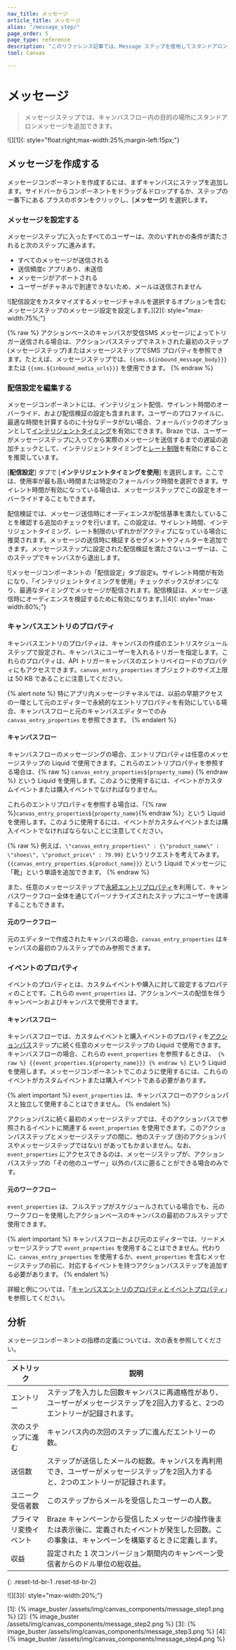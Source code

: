```yaml
---
nav_title: メッセージ 
article_title: メッセージ 
alias: "/message_step/"
page_order: 5
page_type: reference
description: "このリファレンス記事では、Message ステップを使用してスタンドアロンメッセージを作成する方法について説明します。"
tool: Canvas

---
```


# メッセージ 

> メッセージステップでは、キャンバスフロー内の目的の場所にスタンドアロンメッセージを追加できます。

![][1]{: style="float:right;max-width:25%;margin-left:15px;"}

## メッセージを作成する

メッセージコンポーネントを作成するには、まずキャンバスにステップを追加します。サイドバーからコンポーネントをドラッグ＆ドロップするか、ステップの一番下にある <i class="fas fa-plus-circle"></i> プラスのボタンをクリックし、\[**メッセージ**] を選択します。 

### メッセージを設定する

メッセージステップに入ったすべてのユーザーは、次のいずれかの条件が満たされると次のステップに進みます。
- すべてのメッセージが送信される
- 送信頻度c アプリあり、未送信
- メッセージがアボートされる
- ユーザーがチャネルで到達できないため、メールは送信されません

![配信設定をカスタマイズするメッセージチャネルを選択するオプションを含むメッセージステップのメッセージ設定を設定します。][2]{: style="max-width:75%;"}

{% raw %}
アクションベースのキャンバスが受信SMS メッセージによってトリガー送信される場合は、アクションパスステップでネストされた最初のステップ(メッセージステップ)またはメッセージステップでSMS プロパティを参照できます。たとえば、メッセージステップでは、`{{sms.${inbound_message_body}}}` または `{{sms.${inbound_media_urls}}}` を使用できます。
{% endraw %}

### 配信設定を編集する

メッセージコンポーネントには、インテリジェント配信、サイレント時間のオーバーライド、および配信検証の設定も含まれます。ユーザーのプロファイルに、最適な時間を計算するのに十分なデータがない場合、フォールバックのオプションとして[インテリジェントタイミング]({{site.baseurl}}/user_guide/brazeai/intelligence/intelligent_timing/)を有効にできます。Braze では、ユーザーがメッセージステップに入ってから実際のメッセージを送信するまでの遅延の追加チェックとして、インテリジェントタイミングと[レート制限]({{site.baseurl}}/user_guide/engagement_tools/campaigns/building_campaigns/rate-limiting/#rate-limiting-and-frequency-capping/)を有効にすることを推奨しています。

\[**配信設定**] タブで \[**インテリジェントタイミングを使用**] を選択します。ここでは、使用率が最も高い時間または特定のフォールバック時間を選択できます。サイレント時間が有効になっている場合は、メッセージステップでこの設定をオーバーライドすることもできます。

配信検証では、メッセージ送信時にオーディエンスが配信基準を満たしていることを確認する追加のチェックを行います。この設定は、サイレント時間、インテリジェントタイミング、レート制限のいずれかがアクティブになっている場合に推奨されます。メッセージの送信時に検証するセグメントやフィルターを追加できます。メッセージステップに設定された配信検証を満たさないユーザーは、このステップでキャンバスから退出します。

![メッセージコンポーネントの「配信設定」タブ設定s。サイレント時間が有効になり、「インテリジェントタイミングを使用」チェックボックスがオンになり、最適なタイミングでメッセージが配信されます。配信検証は、メッセージ送信時にオーディエンスを検証するために有効になります。][4]{: style="max-width:80%;"}

### キャンバスエントリのプロパティ

キャンバスエントリのプロパティは、キャンバスの作成のエントリスケジュールステップで設定され、キャンバスにユーザーを入れるトリガーを指定します。これらのプロパティは、API トリガーキャンバスのエントリペイロードのプロパティにもアクセスできます。`canvas_entry_properties` オブジェクトのサイズ上限は 50 KB であることに注意してください。 

{% alert note %}
特にアプリ内メッセージチャネルでは、以前の早期アクセスの一環として元のエディターで永続的なエントリプロパティを有効にしている場合、キャンバスフローと元のキャンバスエディターでのみ `canvas_entry_properties` を参照できます。
{% endalert %}

#### キャンバスフロー

キャンバスフローのメッセージングの場合、エントリプロパティは任意のメッセージステップの Liquid で使用できます。これらのエントリプロパティを参照する場合は、{% raw %} ``canvas_entry_properties${property_name}`` {% endraw %} という Liquid を使用します。このように使用するには、イベントがカスタムイベントまたは購入イベントでなければなりません。

これらのエントリプロパティを参照する場合は、「{% raw %}``canvas_entry_properties${property_name}``{% endraw %}」という Liquid を使用します。このように使用するには、イベントがカスタムイベントまたは購入イベントでなければならないことに注意してください。

{% raw %}
例えば、`\"canvas_entry_properties\" : {\"product_name\" : \"shoes\", \"product_price\" : 79.99}` というリクエストを考えてみます。`{{canvas_entry_properties.${product_name}}}` という Liquid でメッセージに「靴」という単語を追加できます。
{% endraw %}

また、任意のメッセージステップで[永続エントリプロパティ]({{site.baseurl}}/user_guide/engagement_tools/canvas/create_a_canvas/canvas_persistent_entry_properties/)を利用して、キャンバスワークフロー全体を通じてパーソナライズされたステップにユーザーを誘導することもできます。

#### 元のワークフロー

元のエディターで作成されたキャンバスの場合、`canvas_entry_properties` はキャンバスの最初のフルステップでのみ参照できます。

### イベントのプロパティ

イベントのプロパティとは、カスタムイベントや購入に対して設定するプロパティのことです。これらの `event_properties` は、アクションベースの配信を伴うキャンペーンおよびキャンバスで使用できます。 

#### キャンバスフロー

キャンバスフローでは、カスタムイベントと購入イベントのプロパティを[アクションパス]({{site.baseurl}}/user_guide/engagement_tools/canvas/canvas_components/action_paths/)ステップに続く任意のメッセージステップの Liquid で使用できます。キャンバスフローの場合、これらの `event_properties` を参照するときは、`` {% raw %} {{event_properties.${property_name}}} {% endraw %}`` という Liquid を使用します。メッセージコンポーネントでこのように使用するには、これらのイベントがカスタムイベントまたは購入イベントである必要があります。

{% alert important %}
`event_properties` は、キャンバスフローのアクションパスと独立して使用することはできません。
{% endalert %}

アクションパスに続く最初のメッセージステップでは、そのアクションパスで参照されるイベントに関連する `event_properties` を使用できます。このアクションパスステップとメッセージステップの間に、他のステップ (別のアクションパスやメッセージステップではない) があってもかまいません。なお、`event_properties` にアクセスできるのは、メッセージステップが、アクションパスステップの「その他のユーザー」以外のパスに遡ることができる場合のみです。

#### 元のワークフロー

`event_properties` は、フルステップがスケジュールされている場合でも、元のワークフローを使用したアクションベースのキャンバスの最初のフルステップで使用できます。 

{% alert important %}
キャンバスフローおよび元のエディターでは、リードメッセージステップで `event_properties` を使用することはできません。代わりに、`canvas_entry_properties` を使用するか、`event_properties` を含むメッセージステップの前に、対応するイベントを持つアクションパスステップを追加する必要があります。
{% endalert %}

詳細と例については、「[キャンバスエントリのプロパティとイベントプロパティ]({{site.baseurl}}/user_guide/engagement_tools/canvas/create_a_canvas/canvas_entry_properties_event_properties/)」を参照してください。


## 分析

メッセージコンポーネントの指標の定義については、次の表を参照してください。 

| メトリック | 説明 |
| --- | --- |
| エントリー | ステップを入力した回数キャンバスに再適格性があり、ユーザーがメッセージステップを2回入力すると、2つのエントリーが記録されます。 |
| 次のステップに進む | キャンバス内の次回のステップに進んだエントリーの数。 |
| 送信数 | ステップが送信したメールの総数。キャンバスを再利用でき、ユーザーがメッセージステップを2回入力すると、2つのエントリーが記録されます。 |
| ユニーク受信者数 | このステップからメールを受信したユーザーの人数。 |
| プライマリ変換イベント | Braze キャンペーンから受信したメッセージの操作後または表示後に、定義されたイベントが発生した回数。この事象は、キャンペーンを構築するときに定義します。 |
| 収益 | 設定された 1 次コンバージョン期間内のキャンペーン受信者からのドル単位の総収益。 |
{: .reset-td-br-1 .reset-td-br-2}

![][3]{: style="max-width:20%;"}


[1]: {% image_buster /assets/img/canvas_components/message_step1.png %}
[2]: {% image_buster /assets/img/canvas_components/message_step2.png %}
[3]: {% image_buster /assets/img/canvas_components/message_step3.png %}
[4]: {% image_buster /assets/img/canvas_components/message_step4.png %}
